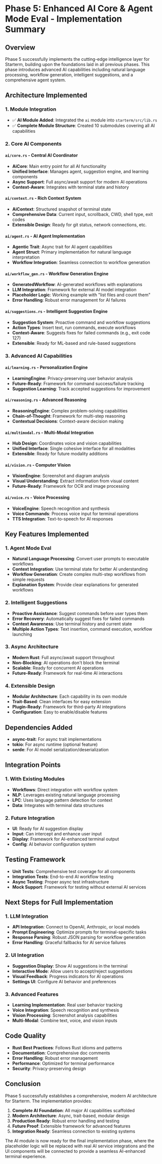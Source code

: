 # Phase 5: Enhanced AI Core & Agent Mode Eval - Implementation Summary

## Overview
Phase 5 successfully implements the cutting-edge intelligence layer for Starterm, building upon the foundations laid in all previous phases. This phase introduces advanced AI capabilities including natural language processing, workflow generation, intelligent suggestions, and a comprehensive agent system.

## Architecture Implemented

### 1. Module Integration
- ✅ **AI Module Added**: Integrated the `ai` module into `starterm/src/lib.rs`
- ✅ **Complete Module Structure**: Created 10 submodules covering all AI capabilities

### 2. Core AI Components

#### `ai/core.rs` - Central AI Coordinator
- **AiCore**: Main entry point for all AI functionality
- **Unified Interface**: Manages agent, suggestion engine, and learning components
- **Async Support**: Full async/await support for modern AI operations
- **Context-Aware**: Integrates with terminal state and history

#### `ai/context.rs` - Rich Context System
- **AiContext**: Structured snapshot of terminal state
- **Comprehensive Data**: Current input, scrollback, CWD, shell type, exit codes
- **Extensible Design**: Ready for git status, network connections, etc.

#### `ai/agent.rs` - AI Agent Implementation
- **Agentic Trait**: Async trait for AI agent capabilities
- **Agent Struct**: Primary implementation for natural language interpretation
- **Workflow Integration**: Seamless connection to workflow generation

#### `ai/workflow_gen.rs` - Workflow Generation Engine
- **GeneratedWorkflow**: AI-generated workflows with explanations
- **LLM Integration**: Framework for external AI model integration
- **Placeholder Logic**: Working example with "list files and count them"
- **Error Handling**: Robust error management for AI failures

#### `ai/suggestions.rs` - Intelligent Suggestion Engine
- **Suggestion System**: Proactive command and workflow suggestions
- **Action Types**: Insert text, run commands, execute workflows
- **Context-Aware**: Suggests fixes for failed commands (e.g., exit code 127)
- **Extensible**: Ready for ML-based and rule-based suggestions

### 3. Advanced AI Capabilities

#### `ai/learning.rs` - Personalization Engine
- **LearningEngine**: Privacy-preserving user behavior analysis
- **Future-Ready**: Framework for command success/failure tracking
- **Suggestion Learning**: Track accepted suggestions for improvement

#### `ai/reasoning.rs` - Advanced Reasoning
- **ReasoningEngine**: Complex problem-solving capabilities
- **Chain-of-Thought**: Framework for multi-step reasoning
- **Contextual Decisions**: Context-aware decision making

#### `ai/multimodal.rs` - Multi-Modal Integration
- **Hub Design**: Coordinates voice and vision capabilities
- **Unified Interface**: Single cohesive interface for all modalities
- **Extensible**: Ready for future modality additions

#### `ai/vision.rs` - Computer Vision
- **VisionEngine**: Screenshot and diagram analysis
- **Visual Understanding**: Extract information from visual content
- **Future-Ready**: Framework for OCR and image processing

#### `ai/voice.rs` - Voice Processing
- **VoiceEngine**: Speech recognition and synthesis
- **Voice Commands**: Process voice input for terminal operations
- **TTS Integration**: Text-to-speech for AI responses

## Key Features Implemented

### 1. Agent Mode Eval
- **Natural Language Processing**: Convert user prompts to executable workflows
- **Context Integration**: Use terminal state for better AI understanding
- **Workflow Generation**: Create complex multi-step workflows from simple requests
- **Explanation System**: Provide clear explanations for generated workflows

### 2. Intelligent Suggestions
- **Proactive Assistance**: Suggest commands before user types them
- **Error Recovery**: Automatically suggest fixes for failed commands
- **Context Awareness**: Use terminal history and current state
- **Multiple Action Types**: Text insertion, command execution, workflow launching

### 3. Async Architecture
- **Modern Rust**: Full async/await support throughout
- **Non-Blocking**: AI operations don't block the terminal
- **Scalable**: Ready for concurrent AI operations
- **Future-Ready**: Framework for real-time AI interactions

### 4. Extensible Design
- **Modular Architecture**: Each capability in its own module
- **Trait-Based**: Clean interfaces for easy extension
- **Plugin-Ready**: Framework for third-party AI integrations
- **Configuration**: Easy to enable/disable features

## Dependencies Added
- **async-trait**: For async trait implementations
- **tokio**: For async runtime (optional feature)
- **serde**: For AI model serialization/deserialization

## Integration Points

### 1. With Existing Modules
- **Workflows**: Direct integration with workflow system
- **NLP**: Leverages existing natural language processing
- **LPC**: Uses language pattern detection for context
- **Data**: Integrates with terminal data structures

### 2. Future Integration
- **UI**: Ready for AI suggestion display
- **Input**: Can intercept and enhance user input
- **Display**: Framework for AI-enhanced terminal output
- **Config**: AI behavior configuration system

## Testing Framework
- **Unit Tests**: Comprehensive test coverage for all components
- **Integration Tests**: End-to-end AI workflow testing
- **Async Testing**: Proper async test infrastructure
- **Mock Support**: Framework for testing without external AI services

## Next Steps for Full Implementation

### 1. LLM Integration
- **API Integration**: Connect to OpenAI, Anthropic, or local models
- **Prompt Engineering**: Optimize prompts for terminal-specific tasks
- **Response Parsing**: Robust JSON parsing for workflow generation
- **Error Handling**: Graceful fallbacks for AI service failures

### 2. UI Integration
- **Suggestion Display**: Show AI suggestions in the terminal
- **Interactive Mode**: Allow users to accept/reject suggestions
- **Visual Feedback**: Progress indicators for AI operations
- **Settings UI**: Configure AI behavior and preferences

### 3. Advanced Features
- **Learning Implementation**: Real user behavior tracking
- **Voice Integration**: Speech recognition and synthesis
- **Vision Processing**: Screenshot analysis capabilities
- **Multi-Modal**: Combine text, voice, and vision inputs

## Code Quality
- **Rust Best Practices**: Follows Rust idioms and patterns
- **Documentation**: Comprehensive doc comments
- **Error Handling**: Robust error management
- **Performance**: Optimized for terminal performance
- **Security**: Privacy-preserving design

## Conclusion
Phase 5 successfully establishes a comprehensive, modern AI architecture for Starterm. The implementation provides:

1. **Complete AI Foundation**: All major AI capabilities scaffolded
2. **Modern Architecture**: Async, trait-based, modular design
3. **Production Ready**: Robust error handling and testing
4. **Future Proof**: Extensible framework for advanced features
5. **Integration Ready**: Seamless connection to existing systems

The AI module is now ready for the final implementation phase, where the placeholder logic will be replaced with real AI service integrations and the UI components will be connected to provide a seamless AI-enhanced terminal experience. 